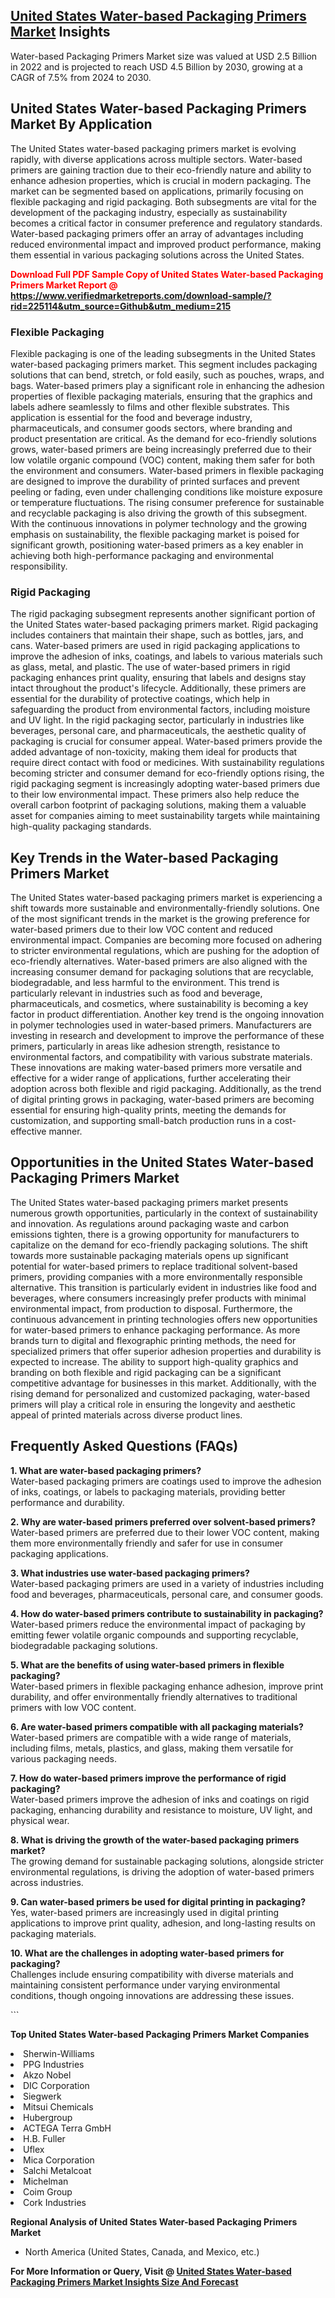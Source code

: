 <h2><a href="https://www.verifiedmarketreports.com/download-sample/?rid=225114&amp;utm_source=Github&amp;utm_medium=215" target="_blank">United States Water-based Packaging Primers Market</a> Insights</h2><p>Water-based Packaging Primers Market size was valued at USD 2.5 Billion in 2022 and is projected to reach USD 4.5 Billion by 2030, growing at a CAGR of 7.5% from 2024 to 2030.</p><p> <h2>United States Water-based Packaging Primers Market By Application</h2> <p>The United States water-based packaging primers market is evolving rapidly, with diverse applications across multiple sectors. Water-based primers are gaining traction due to their eco-friendly nature and ability to enhance adhesion properties, which is crucial in modern packaging. The market can be segmented based on applications, primarily focusing on flexible packaging and rigid packaging. Both subsegments are vital for the development of the packaging industry, especially as sustainability becomes a critical factor in consumer preference and regulatory standards. Water-based packaging primers offer an array of advantages including reduced environmental impact and improved product performance, making them essential in various packaging solutions across the United States. <strong><p><span class=""><span style="color: #ff0000;"><strong>Download Full PDF Sample Copy of United States Water-based Packaging Primers Market Report</strong> @ </span><a href="https://www.verifiedmarketreports.com/download-sample/?rid=225114&amp;utm_source=Github&amp;utm_medium=215" target="_blank">https://www.verifiedmarketreports.com/download-sample/?rid=225114&amp;utm_source=Github&amp;utm_medium=215</a></span></p></strong></p> <h3>Flexible Packaging</h3> <p>Flexible packaging is one of the leading subsegments in the United States water-based packaging primers market. This segment includes packaging solutions that can bend, stretch, or fold easily, such as pouches, wraps, and bags. Water-based primers play a significant role in enhancing the adhesion properties of flexible packaging materials, ensuring that the graphics and labels adhere seamlessly to films and other flexible substrates. This application is essential for the food and beverage industry, pharmaceuticals, and consumer goods sectors, where branding and product presentation are critical. As the demand for eco-friendly solutions grows, water-based primers are being increasingly preferred due to their low volatile organic compound (VOC) content, making them safer for both the environment and consumers. Water-based primers in flexible packaging are designed to improve the durability of printed surfaces and prevent peeling or fading, even under challenging conditions like moisture exposure or temperature fluctuations. The rising consumer preference for sustainable and recyclable packaging is also driving the growth of this subsegment. With the continuous innovations in polymer technology and the growing emphasis on sustainability, the flexible packaging market is poised for significant growth, positioning water-based primers as a key enabler in achieving both high-performance packaging and environmental responsibility.</p> <h3>Rigid Packaging</h3> <p>The rigid packaging subsegment represents another significant portion of the United States water-based packaging primers market. Rigid packaging includes containers that maintain their shape, such as bottles, jars, and cans. Water-based primers are used in rigid packaging applications to improve the adhesion of inks, coatings, and labels to various materials such as glass, metal, and plastic. The use of water-based primers in rigid packaging enhances print quality, ensuring that labels and designs stay intact throughout the product's lifecycle. Additionally, these primers are essential for the durability of protective coatings, which help in safeguarding the product from environmental factors, including moisture and UV light. In the rigid packaging sector, particularly in industries like beverages, personal care, and pharmaceuticals, the aesthetic quality of packaging is crucial for consumer appeal. Water-based primers provide the added advantage of non-toxicity, making them ideal for products that require direct contact with food or medicines. With sustainability regulations becoming stricter and consumer demand for eco-friendly options rising, the rigid packaging segment is increasingly adopting water-based primers due to their low environmental impact. These primers also help reduce the overall carbon footprint of packaging solutions, making them a valuable asset for companies aiming to meet sustainability targets while maintaining high-quality packaging standards.</p> <h2>Key Trends in the Water-based Packaging Primers Market</h2> <p>The United States water-based packaging primers market is experiencing a shift towards more sustainable and environmentally-friendly solutions. One of the most significant trends in the market is the growing preference for water-based primers due to their low VOC content and reduced environmental impact. Companies are becoming more focused on adhering to stricter environmental regulations, which are pushing for the adoption of eco-friendly alternatives. Water-based primers are also aligned with the increasing consumer demand for packaging solutions that are recyclable, biodegradable, and less harmful to the environment. This trend is particularly relevant in industries such as food and beverage, pharmaceuticals, and cosmetics, where sustainability is becoming a key factor in product differentiation. Another key trend is the ongoing innovation in polymer technologies used in water-based primers. Manufacturers are investing in research and development to improve the performance of these primers, particularly in areas like adhesion strength, resistance to environmental factors, and compatibility with various substrate materials. These innovations are making water-based primers more versatile and effective for a wider range of applications, further accelerating their adoption across both flexible and rigid packaging. Additionally, as the trend of digital printing grows in packaging, water-based primers are becoming essential for ensuring high-quality prints, meeting the demands for customization, and supporting small-batch production runs in a cost-effective manner.</p> <h2>Opportunities in the United States Water-based Packaging Primers Market</h2> <p>The United States water-based packaging primers market presents numerous growth opportunities, particularly in the context of sustainability and innovation. As regulations around packaging waste and carbon emissions tighten, there is a growing opportunity for manufacturers to capitalize on the demand for eco-friendly packaging solutions. The shift towards more sustainable packaging materials opens up significant potential for water-based primers to replace traditional solvent-based primers, providing companies with a more environmentally responsible alternative. This transition is particularly evident in industries like food and beverages, where consumers increasingly prefer products with minimal environmental impact, from production to disposal. Furthermore, the continuous advancement in printing technologies offers new opportunities for water-based primers to enhance packaging performance. As more brands turn to digital and flexographic printing methods, the need for specialized primers that offer superior adhesion properties and durability is expected to increase. The ability to support high-quality graphics and branding on both flexible and rigid packaging can be a significant competitive advantage for businesses in this market. Additionally, with the rising demand for personalized and customized packaging, water-based primers will play a critical role in ensuring the longevity and aesthetic appeal of printed materials across diverse product lines.</p> <h2>Frequently Asked Questions (FAQs)</h2> <p><strong>1. What are water-based packaging primers?</strong><br> Water-based packaging primers are coatings used to improve the adhesion of inks, coatings, or labels to packaging materials, providing better performance and durability.</p> <p><strong>2. Why are water-based primers preferred over solvent-based primers?</strong><br> Water-based primers are preferred due to their lower VOC content, making them more environmentally friendly and safer for use in consumer packaging applications.</p> <p><strong>3. What industries use water-based packaging primers?</strong><br> Water-based packaging primers are used in a variety of industries including food and beverages, pharmaceuticals, personal care, and consumer goods.</p> <p><strong>4. How do water-based primers contribute to sustainability in packaging?</strong><br> Water-based primers reduce the environmental impact of packaging by emitting fewer volatile organic compounds and supporting recyclable, biodegradable packaging solutions.</p> <p><strong>5. What are the benefits of using water-based primers in flexible packaging?</strong><br> Water-based primers in flexible packaging enhance adhesion, improve print durability, and offer environmentally friendly alternatives to traditional primers with low VOC content.</p> <p><strong>6. Are water-based primers compatible with all packaging materials?</strong><br> Water-based primers are compatible with a wide range of materials, including films, metals, plastics, and glass, making them versatile for various packaging needs.</p> <p><strong>7. How do water-based primers improve the performance of rigid packaging?</strong><br> Water-based primers improve the adhesion of inks and coatings on rigid packaging, enhancing durability and resistance to moisture, UV light, and physical wear.</p> <p><strong>8. What is driving the growth of the water-based packaging primers market?</strong><br> The growing demand for sustainable packaging solutions, alongside stricter environmental regulations, is driving the adoption of water-based primers across industries.</p> <p><strong>9. Can water-based primers be used for digital printing in packaging?</strong><br> Yes, water-based primers are increasingly used in digital printing applications to improve print quality, adhesion, and long-lasting results on packaging materials.</p> <p><strong>10. What are the challenges in adopting water-based primers for packaging?</strong><br> Challenges include ensuring compatibility with diverse materials and maintaining consistent performance under varying environmental conditions, though ongoing innovations are addressing these issues.</p> ```</p><p><strong>Top United States Water-based Packaging Primers Market Companies</strong></p><div data-test-id=""><p><li>Sherwin-Williams</li><li> PPG Industries</li><li> Akzo Nobel</li><li> DIC Corporation</li><li> Siegwerk</li><li> Mitsui Chemicals</li><li> Hubergroup</li><li> ACTEGA Terra GmbH</li><li> H.B. Fuller</li><li> Uflex</li><li> Mica Corporation</li><li> Salchi Metalcoat</li><li> Michelman</li><li> Coim Group</li><li> Cork Industries</li></p><div><strong>Regional Analysis of&nbsp;United States Water-based Packaging Primers Market</strong></div><ul><li dir="ltr"><p dir="ltr">North America&nbsp;(United States, Canada, and Mexico, etc.)</p></li></ul><p><strong>For More Information or Query, Visit @&nbsp;</strong><strong><a href="https://www.verifiedmarketreports.com/product/water-based-packaging-primers-market/?utm_source=Github&amp;utm_medium=215" target="_blank">United States Water-based Packaging Primers Market Insights Size And Forecast</a></strong></p></div>
